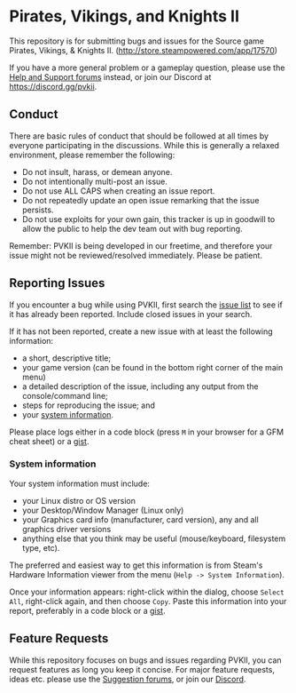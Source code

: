 Pirates, Vikings, and Knights II
==============

This repository is for submitting bugs and issues for the Source game Pirates, Vikings, &amp; Knights II. (http://store.steampowered.com/app/17570)

If you have a more general problem or a gameplay question, please use the [Help and Support forums](http://steamcommunity.com/app/17570/discussions/1/) instead, or join our Discord at https://discord.gg/pvkii.

Conduct
-------

There are basic rules of conduct that should be followed at all times by everyone participating in the discussions.  While this is generally a relaxed environment, please remember the following:

- Do not insult, harass, or demean anyone.
- Do not intentionally multi-post an issue.
- Do not use ALL CAPS when creating an issue report.
- Do not repeatedly update an open issue remarking that the issue persists.
- Do not use exploits for your own gain, this tracker is up in goodwill to allow the public to help the dev team out with bug reporting.

Remember: PVKII is being developed in our freetime, and therefore your issue might not be reviewed/resolved immediately. Please be patient.


Reporting Issues
----------------

If you encounter a bug while using PVKII, first search the [issue list](https://github.com/Octoshark/pvkii/issues) to see if it has already been reported. Include closed issues in your search.


If it has not been reported, create a new issue with at least the following information:

- a short, descriptive title;
- your game version (can be found in the bottom right corner of the main menu)
- a detailed description of the issue, including any output from the console/command line;
- steps for reproducing the issue; and
- your [system information](#system-information).

Please place logs either in a code block (press `M` in your browser for a GFM cheat sheet) or a [gist](https://gist.github.com).

### System information

Your system information must include:
- your Linux distro or OS version
- your Desktop/Window Manager (Linux only)
- your Graphics card info (manufacturer, card version), any and all graphics driver versions
- anything else that you think may be useful (mouse/keyboard, filesystem type, etc).

The preferred and easiest way to get this information is from Steam's Hardware Information viewer from the menu (`Help -> System Information`).

Once your information appears: right-click within the dialog, choose `Select All`, right-click again, and then choose `Copy`.
Paste this information into your report, preferably in a code block or a [gist](https://gist.github.com).

Feature Requests
-------------------

While this repository focuses on bugs and issues regarding PVKII, you can request features as long you keep it concise. For major feature requests, ideas etc. please use the [Suggestion forums](http://steamcommunity.com/app/17570/discussions/2/), or join our [Discord](https://discord.gg/pvkii). 
